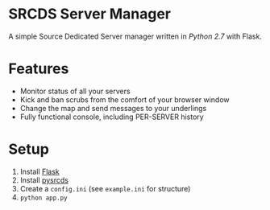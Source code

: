 SRCDS Server Manager
====================

A simple Source Dedicated Server manager written in *Python 2.7* with Flask.

Features
========

- Monitor status of all your servers
- Kick and ban scrubs from the comfort of your browser window
- Change the map and send messages to your underlings
- Fully functional console, including PER-SERVER history

Setup
=====

1. Install [Flask](flask.pocoo.org)
1. Install [pysrcds](https://github.com/pmrowla/pysrcds)
1. Create a `config.ini` (see `example.ini` for structure)
1. `python app.py`
